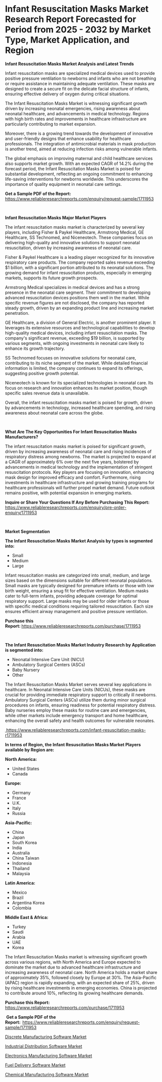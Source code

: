 <p><h1>Infant Resuscitation Masks Market Research Report Forecasted for Period from 2025 -  2032 by Market Type, Market Application, and Region</h1></p><p><strong>Infant Resuscitation Masks Market Analysis and Latest Trends</strong></p>
<p><p>Infant resuscitation masks are specialized medical devices used to provide positive pressure ventilation to newborns and infants who are not breathing or require assistance in maintaining adequate ventilation. These masks are designed to create a secure fit on the delicate facial structure of infants, ensuring effective delivery of oxygen during critical situations. </p><p>The Infant Resuscitation Masks Market is witnessing significant growth driven by increasing neonatal emergencies, rising awareness about neonatal healthcare, and advancements in medical technology. Regions with high birth rates and improvements in healthcare infrastructure are particularly contributing to market expansion. </p><p>Moreover, there is a growing trend towards the development of innovative and user-friendly designs that enhance usability for healthcare professionals. The integration of antimicrobial materials in mask production is another trend, aimed at reducing infection risks among vulnerable infants. </p><p>The global emphasis on improving maternal and child healthcare services also supports market growth. With an expected CAGR of 14.2% during the forecast period, the Infant Resuscitation Masks Market is poised for substantial development, reflecting an ongoing commitment to enhancing life-saving interventions for newborns worldwide. This underscores the importance of quality equipment in neonatal care settings.</p></p>
<p><strong>Get a Sample PDF of the Report:&nbsp;</strong> <a href="https://www.reliableresearchreports.com/enquiry/request-sample/1711953?utm_campaign=121&utm_medium=2&utm_source=Github&utm_content=ia&utm_term=11012025&utm_id=infant-resuscitation-masks">https://www.reliableresearchreports.com/enquiry/request-sample/1711953</a></p>
<p>&nbsp;</p>
<p><strong>Infant Resuscitation Masks Major Market Players</strong></p>
<p><p>The infant resuscitation masks market is characterized by several key players, including Fisher & Paykel Healthcare, Armstrong Medical, GE Healthcare, SS Technomed, and Niceneotech. These companies focus on delivering high-quality and innovative solutions to support neonatal resuscitation, driven by increasing awareness of neonatal care.</p><p>Fisher & Paykel Healthcare is a leading player recognized for its innovative respiratory care products. The company reported sales revenue exceeding $1 billion, with a significant portion attributed to its neonatal solutions. The growing demand for infant resuscitation products, especially in emerging markets, supports its future growth prospects.</p><p>Armstrong Medical specializes in medical devices and has a strong presence in the neonatal care segment. Their commitment to developing advanced resuscitation devices positions them well in the market. While specific revenue figures are not disclosed, the company has reported steady growth, driven by an expanding product line and increasing market penetration.</p><p>GE Healthcare, a division of General Electric, is another prominent player. It leverages its extensive resources and technological capabilities to develop high-quality medical devices, including infant resuscitation masks. The company's significant revenue, exceeding $19 billion, is supported by various segments, with ongoing investments in neonatal care likely to enhance its growth trajectory.</p><p>SS Technomed focuses on innovative solutions for neonatal care, contributing to its niche segment of the market. While detailed financial information is limited, the company continues to expand its offerings, suggesting positive growth potential.</p><p>Niceneotech is known for its specialized technologies in neonatal care. Its focus on research and innovation enhances its market position, though specific sales revenue data is unavailable.</p><p>Overall, the infant resuscitation masks market is poised for growth, driven by advancements in technology, increased healthcare spending, and rising awareness about neonatal care across the globe.</p></p>
<p>&nbsp;</p>
<p><strong>What Are The Key Opportunities For Infant Resuscitation Masks Manufacturers?</strong></p>
<p><p>The infant resuscitation masks market is poised for significant growth, driven by increasing awareness of neonatal care and rising incidences of respiratory distress among newborns. The market is projected to expand at a CAGR of approximately 6% over the next five years, bolstered by advancements in medical technology and the implementation of stringent resuscitation protocols. Key players are focusing on innovation, enhancing mask design for improved efficacy and comfort. Furthermore, rising investments in healthcare infrastructure and growing training programs for healthcare professionals will further propel market demand. Future outlook remains positive, with potential expansion in emerging markets.</p></p>
<p><strong>Inquire or Share Your Questions If Any Before Purchasing This Report:</strong> <a href="https://www.reliableresearchreports.com/enquiry/pre-order-enquiry/1711953?utm_campaign=121&utm_medium=2&utm_source=Github&utm_content=ia&utm_term=11012025&utm_id=infant-resuscitation-masks">https://www.reliableresearchreports.com/enquiry/pre-order-enquiry/1711953</a></p>
<p>&nbsp;</p>
<p><strong>Market Segmentation</strong></p>
<p><strong>The Infant Resuscitation Masks Market Analysis by types is segmented into:</strong></p>
<p><ul><li>Small</li><li>Medium</li><li>Large</li></ul></p>
<p><p>Infant resuscitation masks are categorized into small, medium, and large sizes based on the dimensions suitable for different neonatal populations. Small masks are typically designed for premature infants or those with low birth weight, ensuring a snug fit for effective ventilation. Medium masks cater to full-term infants, providing adequate coverage for optimal respiratory support. Large masks may be used for older infants or those with specific medical conditions requiring tailored resuscitation. Each size ensures efficient airway management and positive pressure ventilation.</p></p>
<p><strong>Purchase this Report:&nbsp;</strong><a href="https://www.reliableresearchreports.com/purchase/1711953?utm_campaign=121&utm_medium=2&utm_source=Github&utm_content=ia&utm_term=11012025&utm_id=infant-resuscitation-masks">https://www.reliableresearchreports.com/purchase/1711953</a></p>
<p>&nbsp;</p>
<p><strong>The Infant Resuscitation Masks Market Industry Research by Application is segmented into:</strong></p>
<p><ul><li>Neonatal Intensive Care Unit (NICU)</li><li>Ambulatory Surgical Centers (ASCs)</li><li>Baby Nursery</li><li>Other</li></ul></p>
<p><p>The Infant Resuscitation Masks Market serves several key applications in healthcare. In Neonatal Intensive Care Units (NICUs), these masks are crucial for providing immediate respiratory support to critically ill newborns. Ambulatory Surgical Centers (ASCs) utilize them during minor surgical procedures on infants, ensuring readiness for potential respiratory distress. Baby nurseries employ these masks for routine care and emergencies, while other markets include emergency transport and home healthcare, enhancing the overall safety and health outcomes for vulnerable neonates.</p></p>
<p><a href="https://www.reliableresearchreports.com/infant-resuscitation-masks-r1711953?utm_campaign=121&utm_medium=2&utm_source=Github&utm_content=ia&utm_term=11012025&utm_id=infant-resuscitation-masks">&nbsp;https://www.reliableresearchreports.com/infant-resuscitation-masks-r1711953</a></p>
<p><strong>In terms of Region, the Infant Resuscitation Masks Market Players available by Region are:</strong></p>
<p>
    <p> <strong> North America: </strong>
        <ul>
            <li>United States</li>
            <li>Canada</li>
        </ul>
        </p> 
    <p> <strong> Europe: </strong>
        <ul>
            <li>Germany</li>
            <li>France</li>
            <li>U.K.</li>
            <li>Italy</li>
            <li>Russia</li>
        </ul>
        </p> 
    <p> <strong> Asia-Pacific: </strong>
        <ul>
            <li>China</li>
            <li>Japan</li>
            <li>South Korea</li>
            <li>India</li>
            <li>Australia</li>
            <li>China Taiwan</li>
            <li>Indonesia</li>
            <li>Thailand</li>
            <li>Malaysia</li>
        </ul>
        </p> 
    <p> <strong> Latin America: </strong>
        <ul>
            <li>Mexico</li>
            <li>Brazil</li>
            <li>Argentina Korea</li>
            <li>Colombia</li>
        </ul>
        </p> 
    <p> <strong> Middle East & Africa: </strong>
        <ul>
            <li>Turkey</li>
            <li>Saudi</li>
            <li>Arabia</li>
            <li>UAE</li>
            <li>Korea</li>
        </ul>
    </p>
    </p>
<p><p>The Infant Resuscitation Masks market is witnessing significant growth across various regions, with North America and Europe expected to dominate the market due to advanced healthcare infrastructure and increasing awareness of neonatal care. North America holds a market share of approximately 35%, followed closely by Europe at 30%. The Asia-Pacific (APAC) region is rapidly expanding, with an expected share of 25%, driven by rising healthcare investments in emerging economies. China is projected to contribute around 10%, reflecting its growing healthcare demands.</p></p>
<p><strong>Purchase this Report: </strong><a href="https://www.reliableresearchreports.com/purchase/1711953?utm_campaign=121&utm_medium=2&utm_source=Github&utm_content=ia&utm_term=11012025&utm_id=infant-resuscitation-masks">https://www.reliableresearchreports.com/purchase/1711953</a></p>
<p>&nbsp;<strong>Get a Sample PDF of the Report:&nbsp;&nbsp;</strong><a href="https://www.reliableresearchreports.com/enquiry/request-sample/1711953?utm_campaign=121&utm_medium=2&utm_source=Github&utm_content=ia&utm_term=11012025&utm_id=infant-resuscitation-masks">https://www.reliableresearchreports.com/enquiry/request-sample/1711953</a></p>
<p><strong></strong></p>
<p><p><a href="https://github.com/kbollin866/Market-Research-Report-List-1/blob/main/discrete-manufacturing-software-market.md?utm_campaign=121&utm_medium=2&utm_source=Github&utm_content=ia&utm_term=11012025&utm_id=infant-resuscitation-masks">Discrete Manufacturing Software Market</a></p><p><a href="https://github.com/sholympia197070/Market-Research-Report-List-1/blob/main/industrial-distribution-software-market.md?utm_campaign=121&utm_medium=2&utm_source=Github&utm_content=ia&utm_term=11012025&utm_id=infant-resuscitation-masks">Industrial Distribution Software Market</a></p><p><a href="https://github.com/sca704osol/Market-Research-Report-List-1/blob/main/electronics-manufacturing-software-market.md?utm_campaign=121&utm_medium=2&utm_source=Github&utm_content=ia&utm_term=11012025&utm_id=infant-resuscitation-masks">Electronics Manufacturing Software Market</a></p><p><a href="https://github.com/mauripalmi/Market-Research-Report-List-5/blob/main/fuel-delivery-software-market.md?utm_campaign=121&utm_medium=2&utm_source=Github&utm_content=ia&utm_term=11012025&utm_id=infant-resuscitation-masks">Fuel Delivery Software Market</a></p><p><a href="https://github.com/janraimondo83/Market-Research-Report-List-1/blob/main/chemical-manufacturing-software-market.md?utm_campaign=121&utm_medium=2&utm_source=Github&utm_content=ia&utm_term=11012025&utm_id=infant-resuscitation-masks">Chemical Manufacturing Software Market</a></p></p>